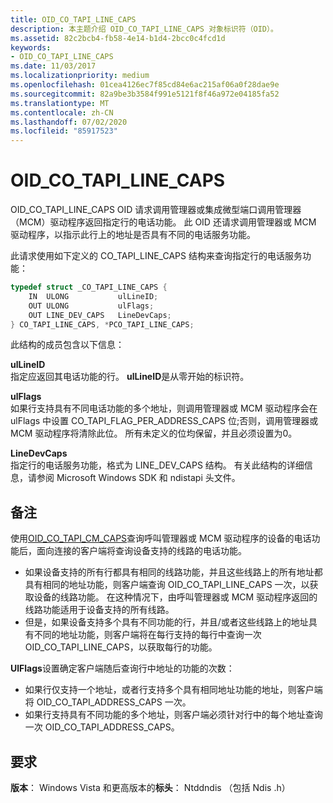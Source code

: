 ```yaml
---
title: OID_CO_TAPI_LINE_CAPS
description: 本主题介绍 OID_CO_TAPI_LINE_CAPS 对象标识符（OID）。
ms.assetid: 82c2bcb4-fb58-4e14-b1d4-2bcc0c4fcd1d
keywords:
- OID_CO_TAPI_LINE_CAPS
ms.date: 11/03/2017
ms.localizationpriority: medium
ms.openlocfilehash: 01cea4126ec7f85cd84e6ac215af06a0f28dae9e
ms.sourcegitcommit: 82a9be3b3584f991e5121f8f46a972e04185fa52
ms.translationtype: MT
ms.contentlocale: zh-CN
ms.lasthandoff: 07/02/2020
ms.locfileid: "85917523"
---
```

# <a name="oid_co_tapi_line_caps"></a>OID_CO_TAPI_LINE_CAPS

OID_CO_TAPI_LINE_CAPS OID 请求调用管理器或集成微型端口调用管理器（MCM）驱动程序返回指定行的电话功能。 此 OID 还请求调用管理器或 MCM 驱动程序，以指示此行上的地址是否具有不同的电话服务功能。

此请求使用如下定义的 CO_TAPI_LINE_CAPS 结构来查询指定行的电话服务功能：

```c++
typedef struct _CO_TAPI_LINE_CAPS {
    IN  ULONG           ulLineID;
    OUT ULONG           ulFlags;
    OUT LINE_DEV_CAPS   LineDevCaps;
} CO_TAPI_LINE_CAPS, *PCO_TAPI_LINE_CAPS;
``` 

此结构的成员包含以下信息：

**ulLineID**  
指定应返回其电话功能的行。 **ulLineID**是从零开始的标识符。

**ulFlags**  
如果行支持具有不同电话功能的多个地址，则调用管理器或 MCM 驱动程序会在 ulFlags 中设置 CO_TAPI_FLAG_PER_ADDRESS_CAPS 位;否则，调用管理器或 MCM 驱动程序将清除此位。 所有未定义的位均保留，并且必须设置为0。

**LineDevCaps**  
指定行的电话服务功能，格式为 LINE_DEV_CAPS 结构。 有关此结构的详细信息，请参阅 Microsoft Windows SDK 和 ndistapi 头文件。

## <a name="remarks"></a>备注

使用[OID_CO_TAPI_CM_CAPS](oid-co-tapi-cm-caps.md)查询呼叫管理器或 MCM 驱动程序的设备的电话功能后，面向连接的客户端将查询设备支持的线路的电话功能。

- 如果设备支持的所有行都具有相同的线路功能，并且这些线路上的所有地址都具有相同的地址功能，则客户端查询 OID_CO_TAPI_LINE_CAPS 一次，以获取设备的线路功能。 在这种情况下，由呼叫管理器或 MCM 驱动程序返回的线路功能适用于设备支持的所有线路。
- 但是，如果设备支持多个具有不同功能的行，并且/或者这些线路上的地址具有不同的地址功能，则客户端将在每行支持的每行中查询一次 OID_CO_TAPI_LINE_CAPS，以获取每行的功能。

**UlFlags**设置确定客户端随后查询行中地址的功能的次数：

- 如果行仅支持一个地址，或者行支持多个具有相同地址功能的地址，则客户端将 OID_CO_TAPI_ADDRESS_CAPS 一次。
- 如果行支持具有不同功能的多个地址，则客户端必须针对行中的每个地址查询一次 OID_CO_TAPI_ADDRESS_CAPS。

## <a name="requirements"></a>要求

**版本**： Windows Vista 和更高版本的**标头**： Ntddndis （包括 Ndis .h）

